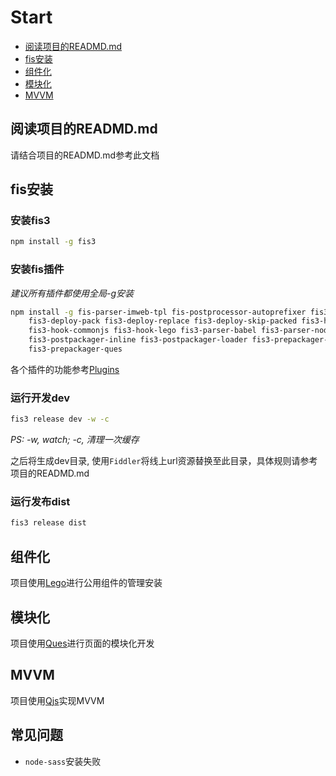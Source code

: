 
# Start

- [阅读项目的READMD.md](#阅读项目的readmdmd)
- [fis安装](#fis安装)
- [组件化](#组件化)
- [模块化](#模块化)
- [MVVM](#MVVM)

## 阅读项目的READMD.md

请结合项目的READMD.md参考此文档

## fis安装

### 安装fis3

```sh
npm install -g fis3
```

### 安装fis插件

*建议所有插件都使用全局-g安装*

```sh
npm install -g fis-parser-imweb-tpl fis-postprocessor-autoprefixer fis3-deploy-local-deliver 
    fis3-deploy-pack fis3-deploy-replace fis3-deploy-skip-packed fis3-hook-annotation 
    fis3-hook-commonjs fis3-hook-lego fis3-parser-babel fis3-parser-node-sass 
    fis3-postpackager-inline fis3-postpackager-loader fis3-prepackager-imweb-ques 
    fis3-prepackager-ques
```

各个插件的功能参考[Plugins](Plugins.md)

### 运行开发dev

```sh
fis3 release dev -w -c
```

*PS: -w, watch; -c, 清理一次缓存*

之后将生成dev目录, 使用`Fiddler`将线上url资源替换至此目录，具体规则请参考项目的READMD.md

### 运行发布dist

```sh
fis3 release dist
```

## 组件化

项目使用[Lego](Lego.md)进行公用组件的管理安装

## 模块化

项目使用[Ques](Ques.md)进行页面的模块化开发

## MVVM

项目使用[Qjs](Qjs.md)实现MVVM

## 常见问题

- `node-sass`安装失败

